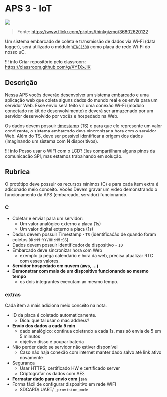 # APS 3 - IoT

![](https://live.staticflickr.com/4355/36802620122_fe3ca90fca_c.jpg)

> Fonte: https://www.flickr.com/photos/thinkgizmo/36802620122

Um sistema embarcado de coleta e transmissão de dados via Wi-Fi (data logger), será utilizado o módulo [`WINC1500`](https://www.microchip.com/wwwproducts/en/ATWINC1500) como placa de rede Wi-Fi do nosso uC. 


!!! info
    Criar repositório pelo classroom: https://classroom.github.com/g/XY1XxJiK

## Descrição

Nessa APS vocês deverão desenvolver um sistema embarcado e uma aplicação web que coleta alguns dados do mundo real e os envia para um servidor Web. Esse envio será feito via uma conexão Wi-Fi (módulo conectado no kit de desenvolvimento) e deverá ser armazenado por um servidor desenvolvido por vocês e hospedado na Web.

Os dados devem possuir [timestamp](https://en.wikipedia.org/wiki/Timestamp) (TS) e para que ele represente um valor condizente, o sistema embarcado deve sincronizar a hora com o servidor Web. Além do TS, deve ser possível identificar a origem dos dados (imaginando um sistema com N dispositivos).

!!! info 
    Posso usar o WIFI com o LCD? Eles compartilham alguns pinos da comunicacão SPI, mas estamos trabalhando em solução. 

## Rubrica

O protótipo deve possuir os recursos mínimos (C) e para cada item extra é adiconado meio conceito. Vocês Devem gravar um vídeo demonstrando o funcionamento da APS (embarcado, servidor) funcionando.

### C

- Coletar e enviar para um servidor:
    - Um valor analógico externo a placa (1s)
    - Um valor digital externo a placa (1s)
- Dados devem possuir Timestamp - `TS` (identificaćão de quando foram coletos `DD:MM:YY/HH:MM:SS`)
- Dados devem possuir identificador de dispositivo - `ID`
- Embarcado deve sincronizar hora com Web
    - exemplo já pega calendário e hora da web, precisa atualizar RTC com esses valores.
- **Servidor hospedado em nuvem (aws, ...)**
- **Demonstrar com mais de um dispositivo funcionando ao mesmo tempo**
    - os dois integrantes executam ao mesmo tempo.
    
### extras

Cada item a mais adiciona meio conceito na nota.

- ID da placa é coletado automaticamente.
    - Dica: que tal usar o mac address?
- **Envio dos dados a cada 5 min**
    - dado analógico: continua coletando a cada 1s, mas só envia de 5 em 5 minutos 
    - objetivo disso é poupar bateria.
- Não perder dado se servidor não estiver disponível
    - Caso não haja conexão com internet manter dado salvo até link ativo novamente
- Segurança 
    - Usar HTTPS, certificado HW e certificado server
    - Criptografar os dados com AES
- **Formatar dado para envio com [`json`](https://github.com/zserge/jsmn)**
- Forma fácil de configurar dispositivo em rede WIFI
    - SDCARD/ UART/ `_provision_mode`
